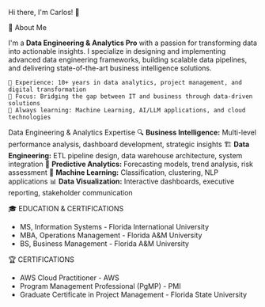 Hi there, I'm Carlos! 👋

🚀 About Me

I'm a **Data Engineering & Analytics Pro** with a passion for transforming data into actionable insights. I specialize in designing and implementing advanced data engineering frameworks, building scalable data pipelines, and delivering state-of-the-art business intelligence solutions.

    💼 Experience: 10+ years in data analytics, project management, and digital transformation
    🎯 Focus: Bridging the gap between IT and business through data-driven solutions
    🌱 Always learning: Machine Learning, AI/LLM applications, and cloud technologies


Data Engineering & Analytics Expertise
🔍 **Business Intelligence:** Multi-level performance analysis, dashboard development, strategic insights
🏗️ **Data Engineering:** ETL pipeline design, data warehouse architecture, system integration
🔮 **Predictive Analytics:** Forecasting models, trend analysis, risk assessment
🤖 **Machine Learning:** Classification, clustering, NLP applications
📊 **Data Visualization:** Interactive dashboards, executive reporting, stakeholder communication


🎓 EDUCATION & CERTIFICATIONS
- MS, Information Systems - Florida International University
- MBA, Operations Management - Florida A&M University
- BS, Business Management - Florida A&M University

🏆 CERTIFICATIONS
- AWS Cloud Practitioner - AWS
- Program Management Professional (PgMP) - PMI
- Graduate Certificate in Project Management - Florida State University